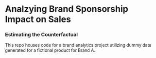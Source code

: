 # Analzying Brand Sponsorship Impact on Sales
### Estimating the Counterfactual

This repo houses code for a brand analytics project utilizing dummy data generated for a fictional product for Brand A.

